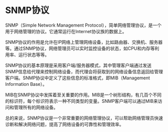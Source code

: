 # SNMP协议

SNMP（Simple Network Management Protocol），简单网络管理协议，是一个用于网络管理的协议。它通常运行在Internet协议族的数据上。

SNMP协议的作用是允许在IP网络上管理网络设备，比如路由器、交换机、服务器等。通过SNMP协议，网络管理员可以实时监控设备的状态，如CPU和内存等利用率、运行状态等等。

SNMP协议的基本原理是采用客户端/服务器模式，其中管理客户端通过发送SNMP信息给代理来控制网络设备，而代理会将获取到的网络设备信息返回给管理客户端。SNMP协议中定义了这些信息的标准格式，即MIB（Management Information Base）。

MIB在SNMP协议中发挥着至关重要的作用。MIB是一个树形结构，有几百个不同的标识符，每个标识符表示一种不同类型的变量。SNMP客户端可以通过MIB来访问和管理所有的网络设备。

总的来说，SNMP协议是一个非常重要的网络管理协议，可以帮助网络管理员快速诊断和解决网络问题，提高了网络设备的可靠性和管理效率。